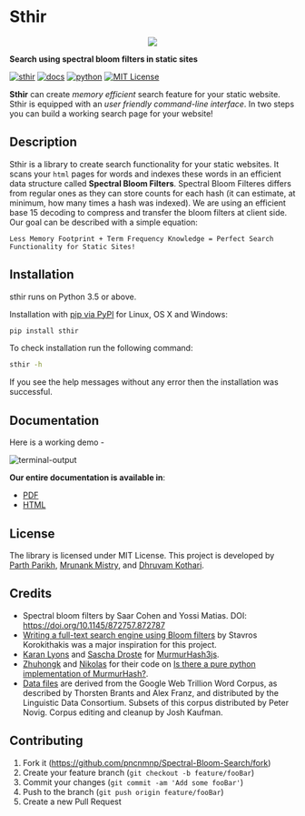 # Sthir

<p align="center">
<img src="https://github.com/pncnmnp/sthir/blob/master/logo.png">
</p>

**Search using spectral bloom filters in static sites**

[![sthir][sthir-img]][sthir-url]
[![docs][docs-img]][docs-url]
[![python][python-img]][python-url]
[![MIT License][license-image]][license-url]

**Sthir** can create *memory efficient* search feature for your static website. Sthir is equipped with an *user friendly command-line interface*. In two steps you can build a working search page for your website!

## Description
Sthir is a library to create search functionality for your static websites. It scans your `html` pages for words and indexes these words in an efficient data structure called **Spectral Bloom Filters**. Spectral Bloom Filteres differs from regular ones as they can store counts for each hash (it can estimate, at minimum, how many times a hash was indexed). We are using an efficient base 15 decoding to compress and transfer the bloom filters at client side. Our goal can be described with a simple equation:

`Less Memory Footprint + Term Frequency Knowledge = Perfect Search Functionality for Static Sites!`

## Installation

sthir runs on Python 3.5 or above.

Installation with [pip via PyPI](https://pypi.org/project/sthir/) for Linux, OS X and Windows:
```sh
pip install sthir
```
To check installation run the following command:
```sh
sthir -h
```
If you see the help messages without any error then the installation was successful.

## Documentation
Here is a working demo - 

![terminal-output](https://github.com/pncnmnp/sthir/blob/master/demo.gif)

**Our entire documentation is available in**:
* [PDF](https://github.com/pncnmnp/sthir/blob/master/docs/build/latex/sthir.pdf)
* [HTML](https://github.com/pncnmnp/sthir/tree/master/docs/build/html)

## License

The library is licensed under MIT License. This project is developed by [Parth Parikh](https://github.com/pncnmnp), [Mrunank Mistry](https://github.com/fork52), and [Dhruvam Kothari](https://github.com/iotarepeat).

## Credits

* Spectral bloom filters by Saar Cohen and Yossi Matias. DOI: https://doi.org/10.1145/872757.872787
* [Writing a full-text search engine using Bloom filters](https://www.stavros.io/posts/bloom-filter-search-engine/) by Stavros Korokithakis was a major inspiration for this project.
* [Karan Lyons](https://github.com/karanlyons/) and [Sascha Droste](https://github.com/pid/) for [MurmurHash3js](https://github.com/pid/murmurHash3js). 
* [Zhuhongk](https://stackoverflow.com/users/2959866/zhuhongk) and [Nikolas](https://stackoverflow.com/users/710543/nikolas) for their code on [Is there a pure python implementation of MurmurHash?](https://stackoverflow.com/questions/13305290/is-there-a-pure-python-implementation-of-murmurhash?rq=1).
* [Data files](https://github.com/pncnmnp/sthir/tree/master/sthir/resources) are derived from the Google Web Trillion Word Corpus, as described by Thorsten Brants and Alex Franz, and distributed by the Linguistic Data Consortium. Subsets of this corpus distributed by Peter Novig. Corpus editing and cleanup by Josh Kaufman.

## Contributing

1. Fork it (<https://github.com/pncnmnp/Spectral-Bloom-Search/fork>)
2. Create your feature branch (`git checkout -b feature/fooBar`)
3. Commit your changes (`git commit -am 'Add some fooBar'`)
4. Push to the branch (`git push origin feature/fooBar`)
5. Create a new Pull Request

<!-- Markdown link & img dfn's -->
[wiki]: https://github.com/yourname/yourproject/wiki
[license-image]:https://img.shields.io/badge/LICENSE-MIT-blue?style=flat
[license-url]:https://github.com/pncnmnp/sthir/blob/master/LICENSE
[sthir-img]:https://img.shields.io/badge/sthir-v0.0.1-yellow?style=flat
[sthir-url]:https://github.com/pncnmnp/sthir
[python-url]:https://www.python.org/downloads/release/python-350/
[python-img]:https://img.shields.io/badge/python-3.5-green
[docs-img]:https://img.shields.io/badge/docs-sthir--docs-orange
[docs-url]:https://github.com/pncnmnp/sthir/blob/master/docs/build/latex/sthir.pdf
